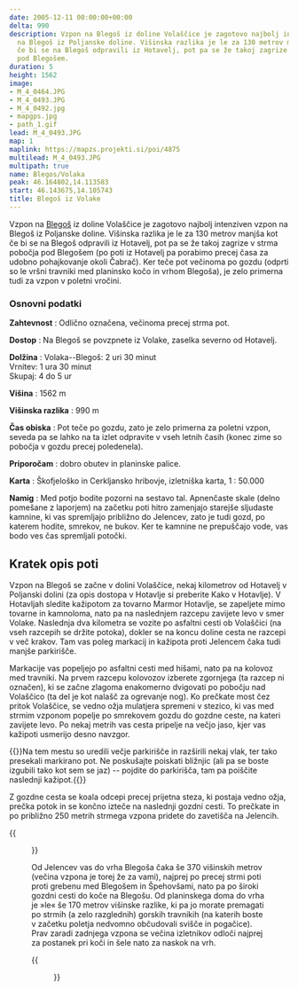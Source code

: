 ```yaml
---
date: 2005-12-11 00:00:00+00:00
delta: 990
description: Vzpon na Blegoš iz doline Volaščice je zagotovo najbolj intenziven vzpon
  na Blegoš iz Poljanske doline. Višinska razlika je le za 130 metrov manjša, kot
  če bi se na Blegoš odpravili iz Hotavelj, pot pa se že takoj zagrize v strma pobočja
  pod Blegošem.
duration: 5
height: 1562
image:
- M_4_0464.JPG
- M_4_0493.JPG
- M_4_0492.jpg
- mapgps.jpg
- path_1.gif
lead: M_4_0493.JPG
map: 1
maplink: https://mapzs.projekti.si/poi/4875
multilead: M_4_0493.JPG
multipath: true
name: Blegos/Volaka
peak: 46.164802,14.113583
start: 46.143675,14.105743
title: Blegoš iz Volake
---
```

Vzpon na [Blegoš](../) iz doline Volaščice je zagotovo najbolj intenziven vzpon na Blegoš iz Poljanske doline. Višinska razlika je le za 130 metrov manjša kot če bi se na Blegoš odpravili iz Hotavelj, pot pa se že takoj zagrize v strma pobočja pod Blegošem (po poti iz Hotavelj pa porabimo precej časa za udobno pohajkovanje okoli Čabrač). Ker teče pot večinoma po gozdu (odprti so le vršni travniki med planinsko kočo in vrhom Blegoša), je zelo primerna tudi za vzpon v poletni vročini. 

### Osnovni podatki

**Zahtevnost**
:   Odlično označena, večinoma precej strma pot.

**Dostop**
:   Na Blegoš se povzpnete iz Volake, zaselka severno od Hotavelj.

**Dolžina**
:   Volaka--Blegoš: 2 uri 30 minut\
    Vrnitev: 1 ura 30 minut\
    Skupaj: 4 do 5 ur

**Višina**
:   1562 m

**Višinska razlika**
:   990 m

**Čas obiska**
:   Pot teče po gozdu, zato je zelo primerna za poletni vzpon, seveda pa se lahko na ta izlet odpravite v vseh letnih časih (konec zime so pobočja v gozdu precej poledenela).

**Priporočam**
:   dobro obutev in planinske palice.

**Karta**
:   Škofjeloško in Cerkljansko hribovje, izletniška karta, 1 : 50.000

**Namig**
:   Med potjo bodite pozorni na sestavo tal. Apnenčaste skale (delno pomešane z laporjem) na začetku poti hitro zamenjajo starejše sljudaste kamnine, ki vas spremljajo približno do Jelencev, zato je tudi gozd, po katerem hodite, smrekov, ne bukov. Ker te kamnine ne prepuščajo vode, vas bodo ves čas spremljali potočki.

Kratek opis poti
----------------

Vzpon na Blegoš se začne v dolini Volaščice, nekaj kilometrov od Hotavelj v Poljanski dolini (za opis dostopa v Hotavlje si preberite Kako v Hotavlje). V Hotavljah sledite kažipotom za tovarno Marmor Hotavlje, se zapeljete mimo tovarne in kamnoloma, nato pa na naslednjem razcepu zavijete levo v smer Volake. Naslednja dva kilometra se vozite po asfaltni cesti ob Volaščici (na vseh razcepih se držite potoka), dokler se na koncu doline cesta ne razcepi v več krakov. Tam vas poleg markacij in kažipota proti Jelencem čaka tudi manjše parkirišče.

Markacije vas popeljejo po asfaltni cesti med hišami, nato pa na kolovoz med travniki. Na prvem razcepu kolovozov izberete zgornjega (ta razcep ni označen), ki se začne zlagoma enakomerno dvigovati po pobočju nad Volaščico (ta del je kot nalašč za ogrevanje nog). Ko prečkate most čez pritok Volaščice, se vedno ožja mulatjera spremeni v stezico, ki vas med strmim vzponom popelje po smrekovem gozdu do gozdne ceste, na kateri zavijete levo. Po nekaj metrih vas cesta pripelje na večjo jaso, kjer vas kažipoti usmerijo desno navzgor.

{{<note warn>}}Na tem mestu so uredili večje parkirišče in razširili nekaj vlak, ter tako presekali markirano pot. Ne poskušajte poiskati bližnjic (ali pa se boste izgubili tako kot sem se jaz) -- pojdite do parkirišča, tam pa poiščite naslednji kažipot.{{</note>}}

Z gozdne cesta se koala odcepi precej prijetna steza, ki postaja vedno ožja, prečka potok in se končno izteče na naslednji gozdni cesti. To prečkate in po približno 250 metrih strmega vzpona pridete do zavetišča na Jelencih.

{{<figure src="M_4_0493.JPG" caption="Zavetišče na Jelencih">}}

Od Jelencev vas do vrha Blegoša čaka še 370 višinskih metrov (večina vzpona je torej že za vami), najprej po precej strmi poti proti grebenu med Blegošem in Špehovšami, nato pa po široki gozdni cesti do koče na Blegošu. Od planinskega doma do vrha je »le« še 170 metrov višinske razlike, ki pa jo morate premagati po strmih (a zelo razglednih) gorskih travnikih (na katerih boste v začetku poletja nedvomno občudovali svišče in pogačice). Prav zaradi zadnjega vzpona se večina izletnikov odloči najprej za postanek pri koči in šele nato za naskok na vrh.

{{<figure src="M_4_0492.jpg" caption="Koča pod Blegošem">}}

